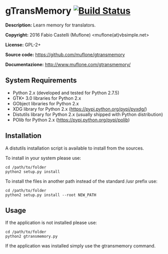 gTransMemory [![Build Status](https://travis-ci.org/muflone/gtransmemory.svg?branch=master)](https://travis-ci.org/muflone/gtransmemory)
=====
**Description:** Learn memory for translators.

**Copyright:** 2016 Fabio Castelli (Muflone) <muflone(at)vbsimple.net>

**License:** GPL-2+

**Source code:** https://github.com/muflone/gtransmemory

**Documentazione:** http://www.muflone.com/gtransmemory/

System Requirements
-------------------

* Python 2.x (developed and tested for Python 2.7.5)
* GTK+ 3.0 libraries for Python 2.x
* GObject libraries for Python 2.x
* XDG library for Python 2.x (https://pypi.python.org/pypi/pyxdg/)
* Distutils library for Python 2.x (usually shipped with Python distribution)
* POlib for Python 2.x (https://pypi.python.org/pypi/polib)

Installation
------------

A distutils installation script is available to install from the sources.

To install in your system please use:

    cd /path/to/folder
    python2 setup.py install

To install the files in another path instead of the standard /usr prefix use:

    cd /path/to/folder
    python2 setup.py install --root NEW_PATH

Usage
-----

If the application is not installed please use:

    cd /path/to/folder
    python2 gtransmemory.py

If the application was installed simply use the gtransmemory command.
